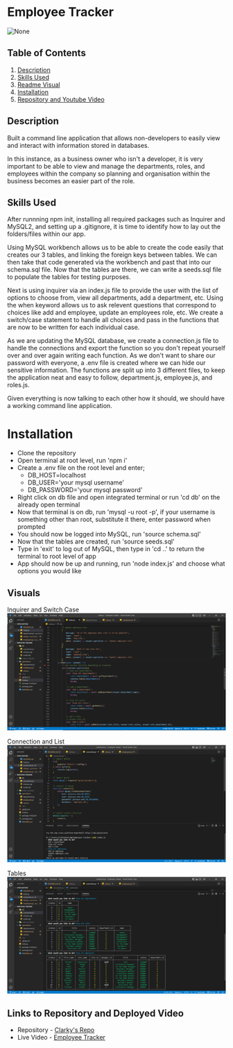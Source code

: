 # Employee Tracker

![None](https://img.shields.io/badge/license-None-blue)
  
## Table of Contents
1. [Description](#description)
2. [Skills Used](#skills-used)
3. [Readme Visual](#visuals)
4. [Installation](#installation)
5. [Repository and Youtube Video](#links-to-repository-and-deployed-video)
  
## Description

Built a command line application that allows non-developers to easily view and interact with information stored in databases.

In this instance, as a business owner who isn't a developer, it is very important to be able to view and manage the departments, roles, and employees within the company so planning and organisation within the business becomes an easier part of the role.

## Skills Used

After runnning npm init, installing all required packages such as Inquirer and MySQL2, and setting up a .gitignore, it is time to identify how to lay out the folders/files within our app.

Using MySQL workbench allows us to be able to create the code easily that creates our 3 tables, and linking the foreign keys between tables. We can then take that code generated via the workbench and past that into our schema.sql file. Now that the tables are there, we can write a seeds.sql file to populate the tables for testing purposes.

Next is using inquirer via an index.js file to provide the user with the list of options to choose from, view all departments, add a department, etc. Using the when keyword allows us to ask relevent questions that correspond to choices like add and employee, update an employees role, etc. We create a switch/case statement to handle all choices and pass in the functions that are now to be written for each individual case.

As we are updating the MySQL database, we create a connection.js file to handle the connections and export the function so you don't repeat yourself over and over again writing each function. As we don't want to share our password with everyone, a .env file is created where we can hide our sensitive information. The functions are split up into 3 different files, to keep the application neat and easy to follow, department.js, employee.js, and roles.js.

Given everything is now talking to each other how it should, we should have a working command line application.

# Installation

- Clone the repository
- Open terminal at root level, run 'npm i'
- Create a .env file on the root level and enter;
    - DB_HOST=localhost
    - DB_USER='your mysql username'
    - DB_PASSWORD='your mysql password'
- Right click on db file and open integrated terminal or run 'cd db' on the already open terminal
- Now that terminal is on db, run 'mysql -u root -p', if your username is something other than root, substitute it there, enter password when prompted
- You should now be logged into MySQL, run 'source schema.sql'
- Now that the tables are created, run 'source seeds.sql'
- Type in 'exit' to log out of MySQL, then type in 'cd ..' to return the terminal to root level of app
- App should now be up and running, run 'node index.js' and choose what options you would like

## Visuals

Inquirer and Switch Case
![Code Sample](/assets/images/code-sample.png)

Connection and List
![List](/assets/images/list.png)

Tables
![Tables](/assets/images/tables.png)

## Links to Repository and Deployed Video

- Repository - [Clarky's Repo](https://github.com/Clarky117/Employee-Tracker)
- Live Video - [Employee Tracker](https://www.youtube.com/watch?v=U5KXLzqG16o&t=17s)
